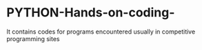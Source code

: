 # PYTHON-Hands-on-coding-
It contains codes for programs encountered usually in competitive programming sites
